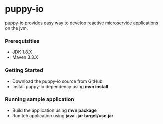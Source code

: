 # puppy-io
puppy-io provides easy way to develop reactive microservice applications on the jvm.

### Prerequisities
  * JDK 1.8.X
  * Maven 3.3.X

### Getting Started
 * Download the puppy-io source from GitHub
 * Install puppy-io dependency using **mvn install**
 
### Running sample application
 * Build the application using **mvn package**
 * Run teh application using **java -jar target/use.jar**



